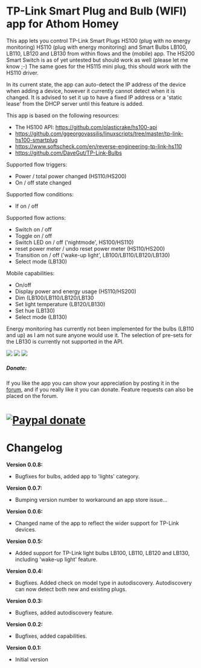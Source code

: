 # TP-Link Smart Plug and Bulb (WIFI) app for Athom Homey

This app lets you control TP-Link Smart Plugs HS100 (plug with no energy monitoring) HS110 (plug with energy monitoring) and Smart Bulbs LB100, LB110, LB120 and LB130 from within flows and the (mobile) app. The HS200 Smart Switch is as of yet untested but should work as well (please let me know ;-) The same goes for the HS115 mini plug, this should work with the HS110 driver.

In its current state, the app can auto-detect the IP address of the device when adding a device, however it currently cannot detect when it is changed. It is advised to set it up to have a fixed IP address or a 'static lease' from the DHCP server until this feature is added. 

This app is based on the following resources:

* The HS100 API: https://github.com/plasticrake/hs100-api
* https://github.com/ggeorgovassilis/linuxscripts/tree/master/tp-link-hs100-smartplug
* https://www.softscheck.com/en/reverse-engineering-tp-link-hs110 
* https://github.com/DaveGut/TP-Link-Bulbs  

Supported flow triggers:

* Power / total power changed (HS110/HS200)
* On / off state changed

Supported flow conditions:

* If on / off

Supported flow actions:

* Switch on / off
* Toggle on / off
* Switch LED on / off ('nightmode', HS100/HS110)
* reset power meter / undo reset power meter (HS110/HS200)
* Transition on / off ('wake-up light', LB100/LB110/LB120/LB130)
* Select mode (LB130) 

Mobile capabilities:

* On/off
* Display power and energy usage (HS110/HS200)
* Dim (LB100/LB110/LB120/LB130
* Set light temperature (LB120/LB130)
* Set hue (LB130)
* Select mode (LB130)

Energy monitoring has currently not been implemented for the bulbs (LB110 and up) as I am not sure anyone would use it. The selection of pre-sets for the LB130 is currently not supported in the API.

![](https://drive.google.com/uc?id=0B4QdLfQ7j41Jc3daMm9xSmsyUjg)
![](https://drive.google.com/uc?id=0B4QdLfQ7j41JY3N5Y2JNRWZRVmM)
![](https://drive.google.com/uc?id=0B4QdLfQ7j41Jbmd3eGpPVWQxa1k)

##### Donate: #####
If you like the app you can show your appreciation by posting it in the [forum],
and if you really like it you can donate. Feature requests can also be placed on
the forum.

[![Paypal donate][pp-donate-image]][pp-donate-link]
===============================================================================

# Changelog

**Version 0.0.8:**
- Bugfixes for bulbs, added app to 'lights' category.

**Version 0.0.7:**
- Bumping version number to workaround an app store issue...

**Version 0.0.6:**
- Changed name of the app to reflect the wider support for TP-Link devices.

**Version 0.0.5:**
- Added support for TP-Link light bulbs LB100, LB110, LB120 and LB130, including 'wake-up light' feature.

**Version 0.0.4:**
- Bugfixes. Added check on model type in autodiscovery. Autodiscovery can now detect both new and existing plugs.

**Version 0.0.3:**
- Bugfixes, added autodiscovery feature.

**Version 0.0.2:**
- Bugfixes, added capabilities.

**Version 0.0.1:**
- Initial version

[forum]: https://forum.athom.com/discussion/3234
[pp-donate-link]: https://www.paypal.me/Baretta
[pp-donate-image]: https://www.paypalobjects.com/en_US/i/btn/btn_donate_SM.gif

